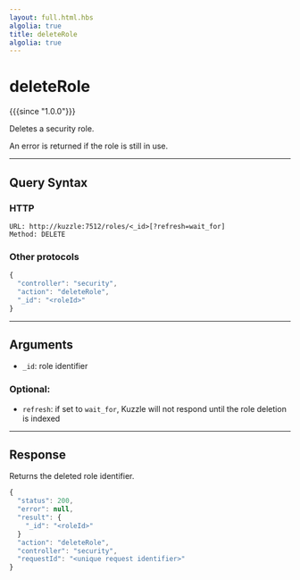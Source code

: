 ```yaml
---
layout: full.html.hbs
algolia: true
title: deleteRole
algolia: true
---
```


# deleteRole

{{{since "1.0.0"}}}

Deletes a security role.

An error is returned if the role is still in use.

---

## Query Syntax

### HTTP

```http
URL: http://kuzzle:7512/roles/<_id>[?refresh=wait_for]
Method: DELETE
```

### Other protocols

```js
{
  "controller": "security",
  "action": "deleteRole",
  "_id": "<roleId>"
}
```

---

## Arguments

* `_id`: role identifier

### Optional:

* `refresh`: if set to `wait_for`, Kuzzle will not respond until the role deletion is indexed

---

## Response

Returns the deleted role identifier.

```javascript
{
  "status": 200,                     
  "error": null,                     
  "result": {
    "_id": "<roleId>"
  }
  "action": "deleteRole",
  "controller": "security",
  "requestId": "<unique request identifier>"
}
```
